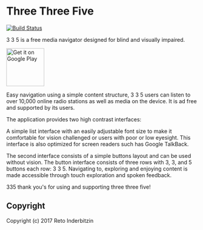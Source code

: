 # Three Three Five

[![Build Status](https://www.bitrise.io/app/a945485aeea5f81d.svg?token=NYSoaGwRcmz_vsAl5d6aMw)](https://www.bitrise.io/app/a945485aeea5f81d)

3 3 5 is a free media navigator designed for blind and visually impaired.

<a href='http://play.google.com/store/apps/details?id=ch.indr.threethreefive&pcampaignid=MKT-Other-global-all-co-prtnr-py-PartBadge-Mar2515-1'><img alt='Get it on Google Play' src='https://play.google.com/intl/en_us/badges/images/generic/en_badge_web_generic.png' height='100px'/></a>

Easy navigation using a simple content structure, 3 3 5 users can listen to over 10,000 online radio stations as well as media on the device. It is ad free and supported by its users.

The application provides two high contrast interfaces:

A simple list interface with an easily adjustable font size to make it comfortable for vision challenged or users with poor or low eyesight. This interface is also optimized for screen readers such has Google TalkBack.

The second interface consists of a simple buttons layout and can be used without vision. The button interface consists of three rows with 3, 3, and 5 buttons each row: 3 3 5. Navigating to, exploring and enjoying content is made accessible through touch exploration and spoken feedback.

335 thank you's for using and supporting three three five!

## Copyright

Copyright (c) 2017 Reto Inderbitzin
